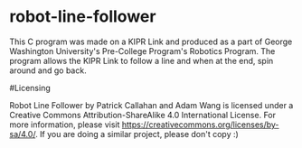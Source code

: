 # robot-line-follower


This C program was made on a KIPR Link and produced as a part of George Washington University's Pre-College Program's Robotics Program.
The program allows the KIPR Link to follow a line and when at the end, spin around and go back.

#Licensing

Robot Line Follower by Patrick Callahan and Adam Wang is licensed under a Creative Commons Attribution-ShareAlike 4.0 International License.
For more information, please visit https://creativecommons.org/licenses/by-sa/4.0/.
If you are doing a similar project, please don't copy :)
